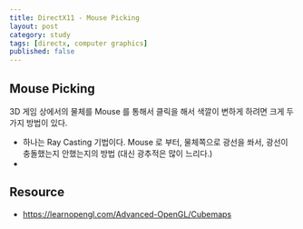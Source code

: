 ```yaml
---
title: DirectX11 - Mouse Picking
layout: post
category: study
tags: [directx, computer graphics]
published: false
---
```




## Mouse Picking

3D 게임 상에서의 물체를 Mouse 를 통해서 클릭을 해서 색깔이 변하게 하려면 크게 두가지 방법이 있다.
* 하나는 Ray Casting 기법이다. Mouse 로 부터, 물체쪽으로 광선을 쏴서, 광선이 충돌했는지 안했는지의 방법 (대신 광추적은 많이 느리다.)
* 

## Resource
* https://learnopengl.com/Advanced-OpenGL/Cubemaps